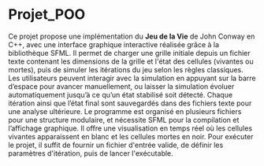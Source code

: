 # Projet_POO

Ce projet propose une implémentation du **Jeu de la Vie** de John Conway en C++, avec une interface graphique interactive réalisée grâce à la bibliothèque SFML. Il permet de charger une grille initiale depuis un fichier texte contenant les dimensions de la grille et l'état des cellules (vivantes ou mortes), puis de simuler les itérations du jeu selon les règles classiques. Les utilisateurs peuvent interagir avec la simulation en appuyant sur la barre d’espace pour avancer manuellement, ou laisser la simulation évoluer automatiquement jusqu’à ce qu’un état stabilisé soit détecté. Chaque itération ainsi que l’état final sont sauvegardés dans des fichiers texte pour une analyse ultérieure. Le programme est organisé en plusieurs fichiers pour une structure modulaire, et nécessite SFML pour la compilation et l’affichage graphique. Il offre une visualisation en temps réel où les cellules vivantes apparaissent en blanc et les cellules mortes en noir. Pour exécuter le projet, il suffit de fournir un fichier d'entrée valide, de définir les paramètres d'itération, puis de lancer l'exécutable.
